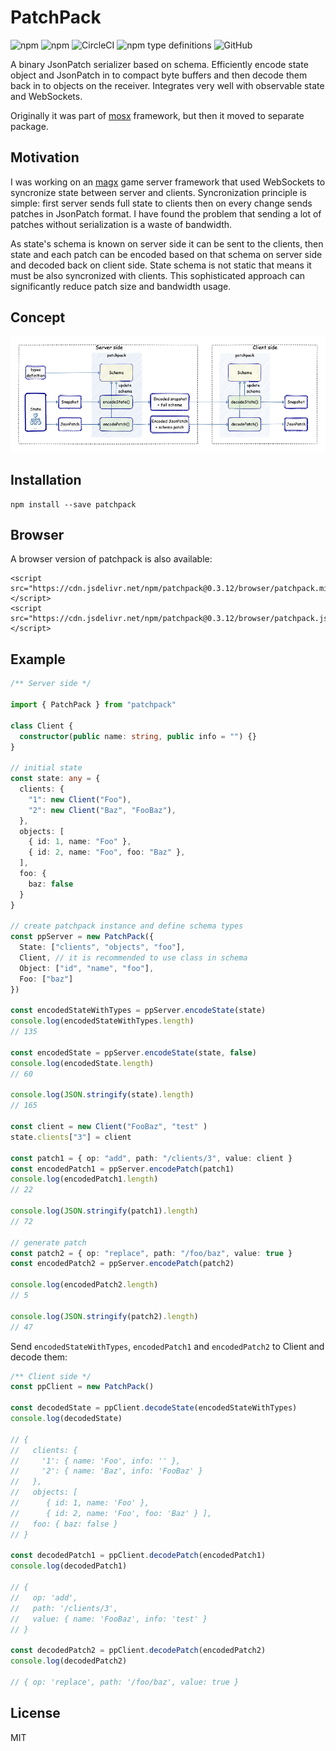 # PatchPack  
<img alt="npm" src="https://img.shields.io/npm/v/patchpack"> <img alt="npm" src="https://img.shields.io/npm/dm/patchpack?label=npm"> <img alt="CircleCI" src="https://img.shields.io/circleci/build/github/udamir/patchpack"> <img alt="npm type definitions" src="https://img.shields.io/npm/types/patchpack"> <img alt="GitHub" src="https://img.shields.io/npm/l/patchpack">


A binary JsonPatch serializer based on schema. Efficiently encode state object and JsonPatch in to compact byte buffers and then decode them back in to objects on the receiver. Integrates very well with observable state and WebSockets.

Originally it was part of [mosx](https://github.com/udamir/mosx) framework, but then it moved to separate package.

## Motivation

I was working on an [magx](https://github.com/udamir/magx) game server framework that used WebSockets to syncronize state between server and clients. Syncronization principle is simple: first server sends full state to clients then on every change sends patches in JsonPatch format. I have found the problem that sending a lot of patches without serialization is a waste of bandwidth.

As state's schema is known on server side it can be sent to the clients, then state and each patch can be encoded based on that schema on server side and decoded back on client side. State schema is not static that means it must be also syncronized with clients. This sophisticated approach can significantly reduce patch size and bandwidth usage.

## Concept

![](https://github.com/udamir/patchpack/blob/master/.docs/patchpack.png?raw=true)

## Installation

```
npm install --save patchpack
```

## Browser
A browser version of patchpack is also available:
```
<script src="https://cdn.jsdelivr.net/npm/patchpack@0.3.12/browser/patchpack.min.js"></script>
<script src="https://cdn.jsdelivr.net/npm/patchpack@0.3.12/browser/patchpack.js"></script>
```

## Example

```ts
/** Server side */

import { PatchPack } from "patchpack"

class Client {
  constructor(public name: string, public info = "") {}
}

// initial state
const state: any = {
  clients: {
    "1": new Client("Foo"),
    "2": new Client("Baz", "FooBaz"),
  },
  objects: [
    { id: 1, name: "Foo" },
    { id: 2, name: "Foo", foo: "Baz" },
  ],
  foo: {
    baz: false
  }
}

// create patchpack instance and define schema types
const ppServer = new PatchPack({
  State: ["clients", "objects", "foo"],
  Client, // it is recommended to use class in schema
  Object: ["id", "name", "foo"],
  Foo: ["baz"]
})

const encodedStateWithTypes = ppServer.encodeState(state)
console.log(encodedStateWithTypes.length)
// 135

const encodedState = ppServer.encodeState(state, false)
console.log(encodedState.length)
// 60

console.log(JSON.stringify(state).length)
// 165

const client = new Client("FooBaz", "test" )
state.clients["3"] = client

const patch1 = { op: "add", path: "/clients/3", value: client }
const encodedPatch1 = ppServer.encodePatch(patch1)
console.log(encodedPatch1.length)
// 22

console.log(JSON.stringify(patch1).length)
// 72

// generate patch
const patch2 = { op: "replace", path: "/foo/baz", value: true }
const encodedPatch2 = ppServer.encodePatch(patch2)

console.log(encodedPatch2.length)
// 5

console.log(JSON.stringify(patch2).length)
// 47
```

Send `encodedStateWithTypes`, `encodedPatch1` and `encodedPatch2` to Client and decode them:

```ts
/** Client side */
const ppClient = new PatchPack()

const decodedState = ppClient.decodeState(encodedStateWithTypes)
console.log(decodedState)

// {
//   clients: {
//     '1': { name: 'Foo', info: '' },
//     '2': { name: 'Baz', info: 'FooBaz' }
//   },
//   objects: [
//      { id: 1, name: 'Foo' },
//      { id: 2, name: 'Foo', foo: 'Baz' } ],
//   foo: { baz: false }
// }

const decodedPatch1 = ppClient.decodePatch(encodedPatch1)
console.log(decodedPatch1)

// {
//   op: 'add',
//   path: '/clients/3',
//   value: { name: 'FooBaz', info: 'test' }
// }

const decodedPatch2 = ppClient.decodePatch(encodedPatch2)
console.log(decodedPatch2)

// { op: 'replace', path: '/foo/baz', value: true }
```

## License

MIT

